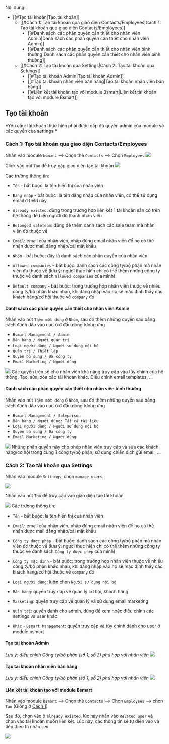 Nội dung:
- [[#Tạo tài khoản|Tạo tài khoản]]
	- [[#Cách 1: Tạo tài khoản qua giao diện Contacts/Employees|Cách 1: Tạo tài khoản qua giao diện Contacts/Employees]]
		- [[#Danh sách các phân quyền cần thiết cho nhân viên Admin|Danh sách các phân quyền cần thiết cho nhân viên Admin]]
		- [[#Danh sách các phân quyền cần thiết cho nhân viên bình thường|Danh sách các phân quyền cần thiết cho nhân viên bình thường]]
	- [[#Cách 2: Tạo tài khoản qua Settings|Cách 2: Tạo tài khoản qua Settings]]
		- [[#Tạo tài khoản Admin|Tạo tài khoản Admin]]
		- [[#Tạo tài khoản nhân viên bán hàng|Tạo tài khoản nhân viên bán hàng]]
		- [[#Liên kết tài khoản tạo với module Bsmart|Liên kết tài khoản tạo với module Bsmart]]

## Tạo tài khoản
*Yêu cầu: tài khoản thực hiện phải được cấp đủ quyền admin của module và các quyền cùa settings *

### Cách 1: Tạo tài khoản qua giao diện Contacts/Employees


Nhấn vào module `bsmart` --> Chọn thẻ `Contacts` --> Chọn `Employees`
![](Screen-shot/Truy%20cập%20giao%20diện%20employee.png)

Click vào nút `Tạo` để truy cập giao diện tạo tài khoản
![](Screen-shot/Giao%20diện%20tạo%20tài%20khoản%20nhân%20viên.png)

Các trường thông tin:
- `Tên` - bắt buộc: là tên hiển thị của nhân viên

- `Đăng nhập` - bắt buộc: là tên đăng nhập của nhân viên, có thể sử dụng email ở field này

- `Already existed`: dùng trong trường hợp liên kết 1 tài khoản sẵn có trên hệ thống để biến người đó thành nhân viên

- `Belonged saleteam`: dùng để thêm danh sách các sale team mà nhân viên đó thuộc về   

- `Email`: email của nhân viên, nhập đúng email nhân viên để họ có thể nhận được mail đăng nhập/cài mật khẩu

- `Nhóm` - bắt buộc: đây là danh sách các phân quyền của nhân viên

- `Allowed companies` - bắt buộc: danh sách các công ty/bộ phận mà nhân viên đó thuộc về (lưu ý: người thực hiện chỉ có thể thêm những công ty thuộc về danh sách `allowed companies` của mình)

- `Default company` - bắt buộc: trong trường hợp nhân viên thuộc về nhiều công ty/bộ phận khác nhau, khi đăng nhập vào họ sẽ mặc định thấy các khách hàng/cơ hội thuộc về `company` đó

#### Danh sách các phân quyền cần thiết cho nhân viên Admin
Nhấn vào nút `Thêm một dòng` ở `Nhóm`, sau đó thêm những quyền sau bằng cách đánh dấu vào các ô ở đầu dòng tương ứng
 
- `Bsmart Management / Admin`
- `Bán hàng / Người quản trị`
- `Loại người dùng / Người sử dụng nội bộ`
- `Quản trị / Thiết lập`
- `Quyền bổ sung / Đa công ty`
- `Email Marketing / Người dùng`

![](Screen-shot/Danh%20sách%20phân%20quyền.png)
Các quyền trên sẽ cho nhân viên khả năng truy cập vào tùy chỉnh của hệ thống. Tạo, sửa, xóa các tài khoản khác. Điều chỉnh email templates, ...

#### Danh sách các phân quyền cần thiết cho nhân viên bình thường
Nhấn vào nút `Thêm một dòng` ở `Nhóm`, sau đó thêm những quyền sau bằng cách đánh dấu vào các ô ở đầu dòng tương ứng
 
- `Bsmart Management / Saleperson`
- `Bán hàng / Người dùng: Tất cả tài liệu`
- `Loại người dùng / Người sử dụng nội bộ`
- `Quyền bổ sung / Đa công ty`
- `Email Marketing / Người dùng`

![](Screen-shot/Phân%20quyền%20tài%20khoản%20thường.png)
Những phân quyền này cho phép nhân viên truy cập và sửa các khách hàng/cơ hội trong cùng 1 công ty/bộ phận, sử dụng chiến dịch gửi email, ...

### Cách 2: Tạo tài khoản qua Settings
Nhấn vào module `Settings`, chọn `manage users`

![](Screen-shot/Truy%20cập%20quản%20lý%20user.png)

Nhấn vào nút `Tạo` để truy cập vào giao diện tạo tài khoản

![](Screen-shot/Giao%20diện%20tạo%20tài%20khoản%20Odoo.png)
Các trường thông tin:
- `Tên` - bắt buộc: là tên hiển thị của nhân viên

- `Email`: email của nhân viên, nhập đúng email nhân viên để họ có thể nhận được mail đăng nhập/cài mật khẩu

- `Công ty dược phép` - bắt buộc: danh sách các công ty/bộ phận mà nhân viên đó thuộc về (lưu ý: người thực hiện chỉ có thể thêm những công ty thuộc về danh sách `Công ty được phép` của mình)

- `Công ty mặc định` - bắt buộc: trong trường hợp nhân viên thuộc về nhiều công ty/bộ phận khác nhau, khi đăng nhập vào họ sẽ mặc định thấy các khách hàng/cơ hội thuộc về `company` đó

- `Loại người dùng`: luôn chọn `Người sử dụng nội bộ`
- `Bán hàng`: quyền truy cập về quản lý cơ hội, khách hàng
- `Marketing`: quyền truy cập về quản lý và sử dụng email marketing
- `Quản trị`: quyền dành cho admin, dùng để xem hoặc điều chỉnh các settings và user khác
- `Khác` - `Bsmart Management`: quyền truy cập và tùy chỉnh dành cho user ở module bsmart

#### Tạo tài khoản Admin
*Lưu ý: điều chỉnh Công ty/bộ phận (số 1, số 2) phù hợp với nhân viên*
![](Screen-shot/Tài%20khoản%20Admin.png)

#### Tạo tài khoản nhân viên bán hàng
*Lưu ý: điều chỉnh Công ty/bộ phận (số 1, số 2) phù hợp với nhân viên*
![](Screen-shot/Tài%20khoản%20nhân%20viên.png)

#### Liên kết tài khoản tạo với module Bsmart
Nhấn vào module `bsmart` --> Chọn thẻ `Contacts` --> Chọn `Employees` --> chọn `Tạo` (Giống ở [Cách 1](01%20-%20Quản%20lý%20tài%20khoản%20nhân%20viên.md#Cách%201%20Tạo%20tài%20khoản%20qua%20giao%20diện%20Contacts%20Employees))

Sau đó, chọn vào ô `already existed`, lúc này nhấn vào `Related user` và chọn vào tài khoản muốn liên kết. Lúc này, các thông tin sẽ tự điền vào và tiếp theo ta nhấn `Lưu`

![](Screen-shot/Liên%20kết%20tài%20khoản.png)